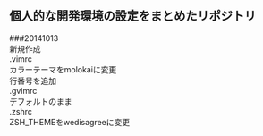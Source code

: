 ## 個人的な開発環境の設定をまとめたリポジトリ  
  
###20141013  
新規作成  
.vimrc  
カラーテーマをmolokaiに変更  
行番号を追加  
.gvimrc  
デフォルトのまま  
.zshrc  
ZSH_THEMEをwedisagreeに変更  
